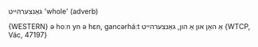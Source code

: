 גאַנצערהייט
'whole' (adverb)

{WESTERN}
ə hoːn yn ə hɛn, gancərháːt אַ האָן און אַ הון, גאַנצערהייט {WTCP, Vác, 47197}
